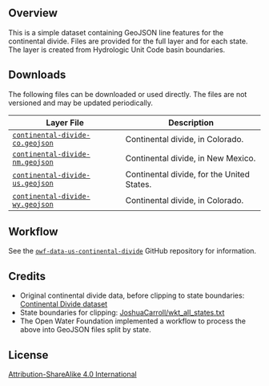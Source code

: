 ## Overview ##

This is a simple dataset containing GeoJSON line features for the continental divide.
Files are provided for the full layer and for each state.
The layer is created from Hydrologic Unit Code basin boundaries.

## Downloads ##

The following files can be downloaded or used directly.
The files are not versioned and may be updated periodically.

| **Layer File** | **Description** |
| -- | -- |
| [`continental-divide-co.geojson`](continental-divide-co.geojson) | Continental divide, in Colorado. |
| [`continental-divide-nm.geojson`](continental-divide-nm.geojson) | Continental divide, in New Mexico. |
| [`continental-divide-us.geojson`](continental-divide-us.geojson) | Continental divide, for the United States. |
| [`continental-divide-wy.geojson`](continental-divide-wy.geojson) | Continental divide, in Colorado. |

## Workflow ##

See the [`owf-data-us-continental-divide`](https://github.com/OpenWaterFoundation/owf-data-us-continental-divide/blob/master/README.md)
GitHub repository for information.

## Credits ##

* Original continental divide data, before clipping to state boundaries:
[Continental Divide dataset](https://www.arcgis.com/home/item.html?id=d704a7555b474b47919695f821d1d18c)
* State boundaries for clipping:
[JoshuaCarroll/wkt_all_states.txt](https://gist.github.com/JoshuaCarroll/49630cbeeb254a49986e939a26672e9c)
* The Open Water Foundation implemented a workflow to process the above into GeoJSON files split by state.

## License ##

[Attribution-ShareAlike 4.0 International](https://creativecommons.org/licenses/by-sa/4.0/)
